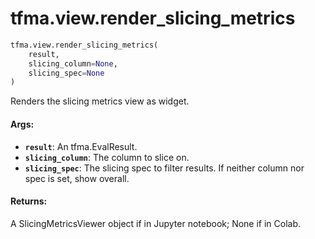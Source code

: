 <div itemscope itemtype="http://developers.google.com/ReferenceObject">
<meta itemprop="name" content="tfma.view.render_slicing_metrics" />
<meta itemprop="path" content="Stable" />
</div>

# tfma.view.render_slicing_metrics

``` python
tfma.view.render_slicing_metrics(
    result,
    slicing_column=None,
    slicing_spec=None
)
```

Renders the slicing metrics view as widget.

#### Args:

* <b>`result`</b>: An tfma.EvalResult.
* <b>`slicing_column`</b>: The column to slice on.
* <b>`slicing_spec`</b>: The slicing spec to filter results. If neither column nor
    spec is set, show overall.


#### Returns:

A SlicingMetricsViewer object if in Jupyter notebook; None if in Colab.